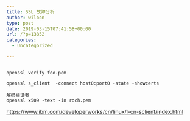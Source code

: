 ```yaml
---
title: SSL 故障分析
author: wiloon
type: post
date: 2019-03-15T07:41:58+00:00
url: /?p=13852
categories:
  - Uncategorized

---
```

```bashopenssl s_client -connect host0:port0 2&gt;&1 | sed -ne '/-BEGIN CERTIFICATE-/,/-END CERTIFICATE-/p'

openssl verify foo.pem

openssl s_client  -connect host0:port0 -state -showcerts

解码根证书
openssl x509 -text -in roch.pem
```

https://www.ibm.com/developerworks/cn/linux/l-cn-sclient/index.html